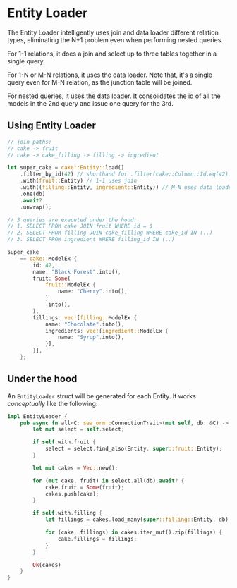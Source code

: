 # Entity Loader

The Entity Loader intelligently uses join and data loader different relation types, eliminating the N+1 problem even when performing nested queries.

For 1-1 relations, it does a join and select up to three tables together in a single query.

For 1-N or M-N relations, it uses the data loader. Note that, it's a single query even for M-N relation, as the junction table will be joined.

For nested queries, it uses the data loader. It consolidates the id of all the models in the 2nd query and issue one query for the 3rd.

## Using Entity Loader

```rust
// join paths:
// cake -> fruit
// cake -> cake_filling -> filling -> ingredient

let super_cake = cake::Entity::load()
    .filter_by_id(42) // shorthand for .filter(cake::Column::Id.eq(42))
    .with(fruit::Entity) // 1-1 uses join
    .with((filling::Entity, ingredient::Entity)) // M-N uses data loader
    .one(db)
    .await?
    .unwrap();

// 3 queries are executed under the hood:
// 1. SELECT FROM cake JOIN fruit WHERE id = $
// 2. SELECT FROM filling JOIN cake_filling WHERE cake_id IN (..)
// 3. SELECT FROM ingredient WHERE filling_id IN (..)

super_cake
    == cake::ModelEx {
        id: 42,
        name: "Black Forest".into(),
        fruit: Some(
            fruit::ModelEx {
                name: "Cherry".into(),
            }
            .into(),
        ),
        fillings: vec![filling::ModelEx {
            name: "Chocolate".into(),
            ingredients: vec![ingredient::ModelEx {
                name: "Syrup".into(),
            }],
        }],
    };
```

## Under the hood

An `EntityLoader` struct will be generated for each Entity. It works *conceptually* like the following:

```rust
impl EntityLoader {
    pub async fn all<C: sea_orm::ConnectionTrait>(mut self, db: &C) -> Result<Vec<Model>, DbErr> {
        let mut select = self.select;

        if self.with.fruit {
            select = select.find_also(Entity, super::fruit::Entity);
        }

        let mut cakes = Vec::new();

        for (mut cake, fruit) in select.all(db).await? {
            cake.fruit = Some(fruit);
            cakes.push(cake);
        }

        if self.with.filling {
            let fillings = cakes.load_many(super::filling::Entity, db).await?;

            for (cake, fillings) in cakes.iter_mut().zip(fillings) {
                cake.fillings = fillings;
            }
        }

        Ok(cakes)
    }
}
```